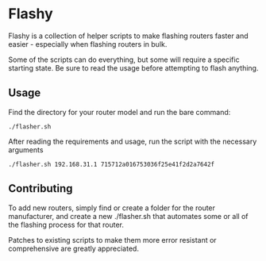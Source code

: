 # Flashy
Flashy is a collection of helper scripts to make flashing routers faster and easier - especially when flashing routers in bulk.

Some of the scripts can do everything, but some will require a specific starting state. Be sure to read the usage before attempting to flash anything.

## Usage 

Find the directory for your router model and run the bare command:
```
./flasher.sh 
```

After reading the requirements and usage, run the script with the necessary arguments
```
./flasher.sh 192.168.31.1 715712a016753036f25e41f2d2a7642f
```

## Contributing

To add new routers, simply find or create a folder for the router manufacturer, and create a new ./flasher.sh that automates some or all of the flashing process for that router.

Patches to existing scripts to make them more error resistant or comprehensive are greatly appreciated.